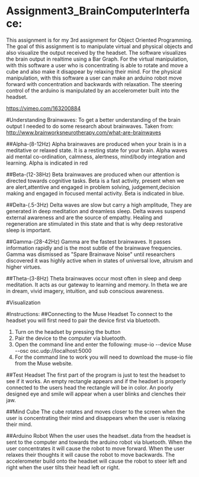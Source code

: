 # Assignment3_BrainComputerInterface:
This assignment is for my 3rd assignment for Object Oriented Programming.
The goal of this assignment is to manipulate virtual and physical objects and also visualize the output received by the headset.
The software visualizes the brain output in realtime using a Bar Graph.
For the virtual manipulation, with this software a user who is concentrating is able to rotate and move a cube
and also make it disappear by relaxing their mind.
For the physical manipulation, with this software a user can make an arduino robot move forward with concentration and backwards with relaxation.
The steering control of the arduino is manipulated by an accelerometer built into the headset.

https://vimeo.com/163200884

#Understanding Brainwaves:
To get a better understanding of the brain output I needed to do some research about brainwaves.
Taken from: http://www.brainworksneurotherapy.com/what-are-brainwaves

##Alpha-(8-12Hz)
Alpha brainwaves are produced when your brain is in a meditative or relaxed state.
It is a resting state for your brain. Alpha waves aid mental co-ordination, calmness, alertness, mind/body integration and learning.
Alpha is indicated in red

##Beta-(12-38Hz)
Beta brainwaves are produced when our attention is directed towards cognitive tasks.
Beta is a fast activity, present when we are alert,attentive and engaged in problem solving, judgement,decision making and engaged in focused mental activity.
Beta is indicated in blue.

##Delta-(.5-3Hz)
Delta waves are slow but carry a high amplitude, They are generated in deep meditation and dreamless sleep.
Delta waves suspend external awareness and are the source of empathy. Healing and regeneration are stimulated in this state and that is why deep
restorative sleep is important.

##Gamma-(28-42Hz)
Gamma are the fastest brainwaves. It passes information rapidly and is the most subtle of the brainwave frequencies.
Gamma was dismissed as "Spare Brainwave Noise" until researchers discovered it was highly active when in states of universal love, altruism and higher virtues.

##Theta-(3-8Hz)
Theta brainwaves occur most often in sleep and deep meditation. It acts as our gateway to learning and memory.
In theta we are in dream, vivid imagery, intuition, and sub conscious awareness.

#Visualization

#Instructions:
##Connecting to the Muse Headset
To connect to the headset you will first need to pair the device first via bluetooth.
1. Turn on the headset by pressing the button
2. Pair the device to the computer via bluetooth.
3. Open the command line and enter the following: muse-io --device Muse --osc osc.udp://localhost:5000
4. For the command line to work you will need to download the muse-io file from the Muse website.

##Test Headset
The first part of the program is just to test the headset to see if it works.
An empty rectangle appears and if the headset is properly connected to the users head the rectangle will be in color.
An poorly designed eye and smile will appear when a user blinks and clenches their jaw.

##Mind Cube
The cube rotates and moves closer to the screen when the user is concentrating their mind and disappears when the user is relaxing their mind.

##Arduino Robot
When the user uses the headset..data from the headset is sent to the computer and towards the arduino robot via bluetooth.
When the user concentrates it will cause the robot to move forward.
When the user relaxes their thoughts it will cause the robot to move backwards.
The accelerometer build onto the headset will cause the robot to steer left and right when the user tilts their head left or right.


